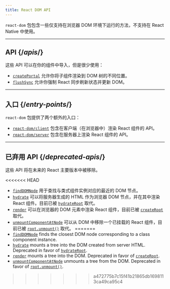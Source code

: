 ```yaml
---
title: React DOM API
---
```


<Intro>

`react-dom` 包包含一些仅支持在浏览器 DOM 环境下运行的方法，不支持在 React Native 中使用。

</Intro>

---

## API {/*apis*/}

这些 API 可以在你的组件中导入，但是很少使用：

* [`createPortal`](/reference/react-dom/createPortal) 允许你将子组件渲染到 DOM 树的不同位置。
* [`flushSync`](/reference/react-dom/flushSync) 允许你强制 React 同步刷新状态并更新 DOM。

---

## 入口 {/*entry-points*/}

`react-dom` 包提供了两个额外的入口：

* [`react-dom/client`](/reference/react-dom/client) 包含在客户端（在浏览器中）渲染 React 组件的 API。
* [`react-dom/server`](/reference/react-dom/server) 包含在服务器上渲染 React 组件的 API。

---

## 已弃用 API {/*deprecated-apis*/}

<Deprecated>

这些 API 将在未来的 React 主要版本中被移除。

</Deprecated>

<<<<<<< HEAD
* [`findDOMNode`](/reference/react-dom/findDOMNode) 用于查找与类式组件实例对应的最近的 DOM 节点。
* [`hydrate`](/reference/react-dom/hydrate) 可以将服务器生成的 HTML 作为浏览器 DOM 节点，并在其中渲染 React 组件。目前已被 [`hydrateRoot`](/reference/react-dom/client/hydrateRoot) 取代。
* [`render`](/reference/react-dom/render) 可以在浏览器的 DOM 元素中渲染 React 组件，目前已被 [`createRoot`](/reference/react-dom/client/createRoot) 取代。
* [`unmountComponentAtNode`](/reference/react-dom/unmountComponentAtNode) 可以从 DOM 中移除一个已挂载的 React 组件，目前已被 [`root.unmount()`](/reference/react-dom/client/createRoot#root-unmount) 取代。
=======
* [`findDOMNode`](/reference/react-dom/findDOMNode) finds the closest DOM node corresponding to a class component instance.
* [`hydrate`](/reference/react-dom/hydrate) mounts a tree into the DOM created from server HTML. Deprecated in favor of [`hydrateRoot`](/reference/react-dom/client/hydrateRoot).
* [`render`](/reference/react-dom/render) mounts a tree into the DOM. Deprecated in favor of [`createRoot`](/reference/react-dom/client/createRoot).
* [`unmountComponentAtNode`](/reference/react-dom/unmountComponentAtNode) unmounts a tree from the DOM. Deprecated in favor of [`root.unmount()`](/reference/react-dom/client/createRoot#root-unmount).

>>>>>>> a472775b7c15f41b21865db1698113ca49ca95c4
